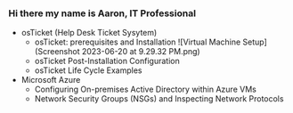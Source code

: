 ### Hi there my name is Aaron, IT Professional
* osTicket (Help Desk Ticket Sysytem)
  - osTicket: prerequisites and Installation ![Virtual Machine Setup](Screenshot 2023-06-20 at 9.29.32 PM.png)
  - osTicket Post-Installation Configuration
  - osTicket Life Cycle Examples
* Microsoft Azure
  - Configuring On-premises Active Directory within Azure VMs
  - Network Security Groups (NSGs) and Inspecting Network Protocols   
